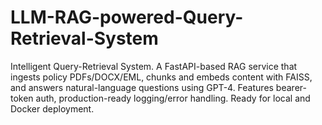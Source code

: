 # LLM-RAG-powered-Query-Retrieval-System
Intelligent Query-Retrieval System. A FastAPI-based RAG service that ingests policy PDFs/DOCX/EML, chunks and embeds content with FAISS, and answers natural-language questions using GPT-4. Features bearer-token auth,  production-ready logging/error handling. Ready for local and Docker deployment.

